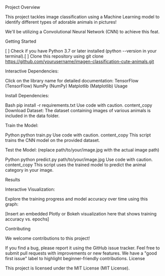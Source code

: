Project Overview

This project tackles image classification using a Machine Learning model to identify different types of adorable animals in pictures!

We'll be utilizing a Convolutional Neural Network (CNN) to achieve this feat.

Getting Started

[ ]  Check if you have Python 3.7 or later installed (python --version in your terminal).[ ]  Clone this repository using git clone https://github.com/yourusername/imagen-classification-cute-animals.git

Interactive Dependencies:

Click on the library name for detailed documentation:
TensorFlow (TensorFlow)
NumPy (NumPy)
Matplotlib (Matplotlib)
Usage

Install Dependencies:

Bash
pip install -r requirements.txt
Use code with caution.
content_copy
Download Dataset:
The dataset containing images of various animals is included in the data folder.

Train the Model:

Python
python train.py
Use code with caution.
content_copy
This script trains the CNN model on the provided dataset.

Test the Model: (replace path/to/your/image.jpg with the actual image path)

Python
python predict.py path/to/your/image.jpg
Use code with caution.
content_copy
This script uses the trained model to predict the animal category in your image.

Results

Interactive Visualization:

Explore the training progress and model accuracy over time using this graph:

[Insert an embedded Plotly or Bokeh visualization here that shows training accuracy vs. epochs]

Contributing

We welcome contributions to this project!

If you find a bug, please report it using the GitHub issue tracker.
Feel free to submit pull requests with improvements or new features.
We have a "good first issue" label to highlight beginner-friendly contributions.
License

This project is licensed under the MIT License (MIT License).
